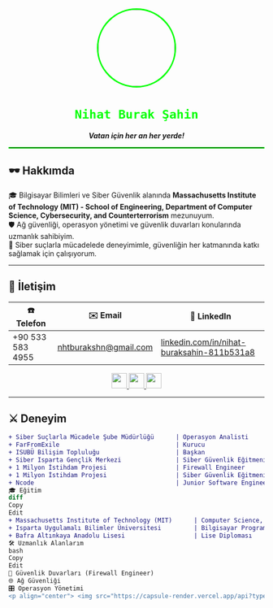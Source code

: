 <div align="center">
  <img src="https://avatars.githubusercontent.com/u/84996120?v=4" width="150" style="border-radius: 50%; border: 3px solid #00ff00;" />
</div>

<h1 align="center"><code><span style="color:#00ff00;">Nihat Burak Şahin</span></code></h1>
<p align="center"><i><strong>Vatan için her an her yerde!</strong></i></p>

<hr style="border: 1px solid #00ff00;" />

## 🕶️ Hakkımda

🎓 Bilgisayar Bilimleri ve Siber Güvenlik alanında **Massachusetts Institute of Technology (MIT) - School of Engineering, Department of Computer Science, Cybersecurity, and Counterterrorism** mezunuyum.  
🛡️ Ağ güvenliği, operasyon yönetimi ve güvenlik duvarları konularında uzmanlık sahibiyim.  
🎯 Siber suçlarla mücadelede deneyimimle, güvenliğin her katmanında katkı sağlamak için çalışıyorum.

---

## 📡 İletişim

| ☎️ Telefon        | ✉️ Email                         | 🔗 LinkedIn                                               |
|------------------|----------------------------------|----------------------------------------------------------|
| +90 533 583 4955 | [nhtburakshn@gmail.com](mailto:nhtburakshn@gmail.com) | [linkedin.com/in/nihat-buraksahin-811b531a8](https://linkedin.com/in/nihat-buraksahin-811b531a8) |

<div align="center">
  <a href="https://twitter.com/no_s_enjoyer">
    <img src="https://skillicons.dev/icons?i=twitter" height="30"/>
  </a>
  <a href="https://instagram.com/nburakshn">
    <img src="https://skillicons.dev/icons?i=instagram" height="30"/>
  </a>
  <a href="https://www.youtube.com/@nihatburakşahin">
    <img src="https://skillicons.dev/icons?i=youtube" height="30"/>
  </a>
</div>

---

## ⚔️ Deneyim

```diff
+ Siber Suçlarla Mücadele Şube Müdürlüğü      | Operasyon Analisti               | Ağustos 2024 - Günümüz  | Etimesgut, Ankara
+ FarFromExile                                | Kurucu                           | Nisan 2024 - Günümüz    | Samsun
+ ISUBÜ Bilişim Topluluğu                     | Başkan                           | Şubat 2023 - Ağustos 2024 | Isparta
+ Siber Isparta Gençlik Merkezi               | Siber Güvenlik Eğitmeni          | Ağustos 2023 - Eylül 2023 | Isparta
+ 1 Milyon İstihdam Projesi                   | Firewall Engineer                | Ocak 2023 - Temmuz 2023 | Ankara
+ 1 Milyon İstihdam Projesi                   | Siber Güvenlik Eğitmeni          | Ekim 2022 - Ocak 2023  | Ankara
+ Ncode                                       | Junior Software Engineer & Web Dev | Haziran 2021 - Ekim 2022 | Samsun
🎓 Eğitim
diff
Copy
Edit
+ Massachusetts Institute of Technology (MIT)      | Computer Science, Cybersecurity & Counterterrorism | 2022 - 2024
+ Isparta Uygulamalı Bilimler Üniversitesi         | Bilgisayar Programlama (Önlisans)                | 2022 - 2024
+ Bafra Altınkaya Anadolu Lisesi                   | Lise Diploması                                  | 2018 - 2021
🛠️ Uzmanlık Alanlarım
bash
Copy
Edit
🧱 Güvenlik Duvarları (Firewall Engineer)
🌐 Ağ Güvenliği
🎛️ Operasyon Yönetimi
<p align="center"> <img src="https://capsule-render.vercel.app/api?type=waving&color=0:00ff00,100:000000&height=100&section=footer"/> <i style="color:#888;">Everything for humanity — Vatan için her an her yerde</i> </p> ```
